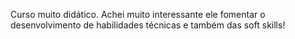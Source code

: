 Curso muito didático. Achei muito interessante ele fomentar o desenvolvimento de habilidades técnicas e também das soft skills! 